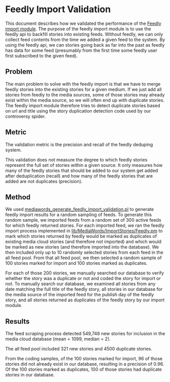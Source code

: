 Feedly Import Validation
========================

This document describes how we validated the performance of the [Feedly import
module](../../lib/modules/MediaWords/ImportStories/Feedly.pm).   The purpose of the feedly import module is to use
the feedly api to backfill stories into existing feeds.  Without feedly, we can only collect feed contents from the
time we added a given feed to the system.  By using the feedly api, we can stories going back as far into the past
as feedly has data for some feed (presumably from the first time some feedly user first subscribed to the given feed).

Problem
-------

The main problem to solve with the feedly import is that we have to merge feedly stories into the existing stories
for a given medium.  If we just add all stories from feedly to the media sources, some of those stories may already
exist within the media source, so we will often end up with duplicate stories.  The feedly import module therefore
tries to detect duplicate stories based on url and title using the story duplication detection code used by our
controversy spider.

Metric
------

The validation metric is the precision and recall of the feedly deduping system.

This validation does not measure the degree to which feedly stories represent the full set of stories within a given
source.  It only measures how many of the feedly stories that should be added to our system get added after
deduplication (recall) and how many of the feedly stories that are added are not duplicates (precision).

Method
------

We used [mediawords_generate_feedly_import_validation.pl](../../script/mediawords_generate_feedly_import_validation.pl)
to generate feedly import results for a random sampling of feeds.  To generate this random sample, we imported feeds
from a random set of 300 active feeds for which feedly returned stories.  For each imported feed, we ran the feedly
import process implemented in [lib/MediaWords/ImportStories/Feedly.pm](../../lib/MediaWords/ImportStories/Feedly.pm) to
mark which stories returned by feedly would be marked as duplicates of existing media cloud stories (and therefore
not imported) and which would be marked as new stories (and therefore imported into the database).  We then included
only up to 10 randomly selected stories from each feed in the all feed pool.  From that all feed pool, we then selected
a random sample of 100 stories marked for import and 100 stories marked as duplicates.  

For each of those 200 stories, we manually searched our database to verify whether the story was a duplicate or not and
coded the story for import or not.  To manually search our database, we examined all stories from any date matching the
full title of the feedly story, all stories in our database for the media source of the imported feed for the publish
day of the feedly story, and all stories returned as duplicates of the feedly story by our import module.

Results
-------

The feed scraping process detected 549,748 new stories for inclusion in the media cloud database (mean = 1099,
median = 2).

The all feed pool included 321 new stories and 4500 duplicate stories.

From the coding samples, of the 100 stories marked for import, 96 of those stories did not already exist in our
database, resulting in a precision of 0.96.  Of the 100 stories marked as duplicates, 100 of those stories had
duplicate stories in our database.
